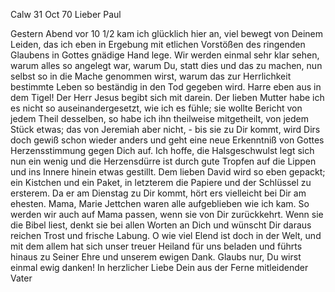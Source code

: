  Calw 31 Oct 70
Lieber Paul

Gestern Abend vor 10 1/2 kam ich glücklich hier an, viel bewegt von Deinem Leiden, das ich eben in Ergebung mit etlichen Vorstößen des ringenden Glaubens in Gottes gnädige Hand lege. Wir werden einmal sehr klar sehen, warum alles so angelegt war, warum Du, statt dies und das zu machen, nun selbst so in die Mache genommen wirst, warum das zur Herrlichkeit bestimmte Leben so beständig in den Tod gegeben wird. Harre eben aus in dem Tigel! Der Herr Jesus begibt sich mit darein. Der lieben Mutter habe ich es nicht so auseinandergesetzt, wie ich es fühle; sie wollte Bericht von jedem Theil desselben, so habe ich ihn theilweise mitgetheilt, von jedem Stück etwas; das von Jeremiah aber nicht, - bis sie zu Dir kommt, wird Dirs doch gewiß schon wieder anders und geht eine neue Erkenntniß von Gottes Herzensstimmung gegen Dich auf. Ich hoffe, die Halsgeschwulst legt sich nun ein wenig und die Herzensdürre ist durch gute Tropfen auf die Lippen und ins Innere hinein etwas gestillt. Dem lieben David wird so eben gepackt; ein Kistchen und ein Paket, in letzterem die Papiere und der Schlüssel zu ersterem. Da er am Dienstag zu Dir kommt, hört ers vielleicht bei Dir am ehesten. Mama, Marie Jettchen waren alle aufgeblieben wie ich kam. So werden wir auch auf Mama passen, wenn sie von Dir zurückkehrt. Wenn sie die Bibel liest, denkt sie bei allen Worten an Dich und wünscht Dir daraus reichen Trost und frische Labung. O wie viel Elend ist doch in der Welt, und mit dem allem hat sich unser treuer Heiland für uns beladen und führts hinaus zu Seiner Ehre und unserem ewigen Dank. Glaubs nur, Du wirst einmal ewig danken! 
 In herzlicher Liebe
 Dein aus der Ferne mitleidender
 Vater
